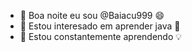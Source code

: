 - 👋 Boa noite eu sou @Baiacu999 😄
- 👀 Estou interesado em aprender java 🤝
- 🌱 Estou constantemente aprendendo 💡

